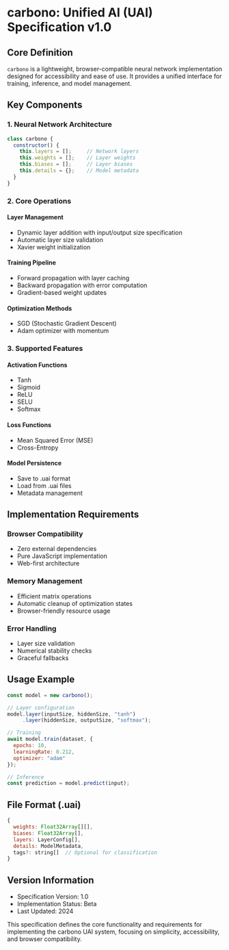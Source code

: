 # carbono: Unified AI (UAI) Specification v1.0

## Core Definition

`carbono` is a lightweight, browser-compatible neural network implementation designed for accessibility and ease of use. It provides a unified interface for training, inference, and model management.

## Key Components

### 1. Neural Network Architecture
```javascript
class carbono {
  constructor() {
    this.layers = [];     // Network layers
    this.weights = [];    // Layer weights
    this.biases = [];     // Layer biases
    this.details = {};    // Model metadata
  }
}
```

### 2. Core Operations

#### Layer Management
- Dynamic layer addition with input/output size specification
- Automatic layer size validation
- Xavier weight initialization

#### Training Pipeline
- Forward propagation with layer caching
- Backward propagation with error computation
- Gradient-based weight updates

#### Optimization Methods
- SGD (Stochastic Gradient Descent)
- Adam optimizer with momentum

### 3. Supported Features

#### Activation Functions
- Tanh
- Sigmoid
- ReLU
- SELU
- Softmax

#### Loss Functions
- Mean Squared Error (MSE)
- Cross-Entropy

#### Model Persistence
- Save to .uai format
- Load from .uai files
- Metadata management

## Implementation Requirements

### Browser Compatibility
- Zero external dependencies
- Pure JavaScript implementation
- Web-first architecture

### Memory Management
- Efficient matrix operations
- Automatic cleanup of optimization states
- Browser-friendly resource usage

### Error Handling
- Layer size validation
- Numerical stability checks
- Graceful fallbacks

## Usage Example

```javascript
const model = new carbono();

// Layer configuration
model.layer(inputSize, hiddenSize, "tanh")
     .layer(hiddenSize, outputSize, "softmax");

// Training
await model.train(dataset, {
  epochs: 10,
  learningRate: 0.212,
  optimizer: "adam"
});

// Inference
const prediction = model.predict(input);
```

## File Format (.uai)

```javascript
{
  weights: Float32Array[][],
  biases: Float32Array[],
  layers: LayerConfig[],
  details: ModelMetadata,
  tags?: string[]  // Optional for classification
}
```

## Version Information
- Specification Version: 1.0
- Implementation Status: Beta
- Last Updated: 2024

This specification defines the core functionality and requirements for implementing the carbono UAI system, focusing on simplicity, accessibility, and browser compatibility.
